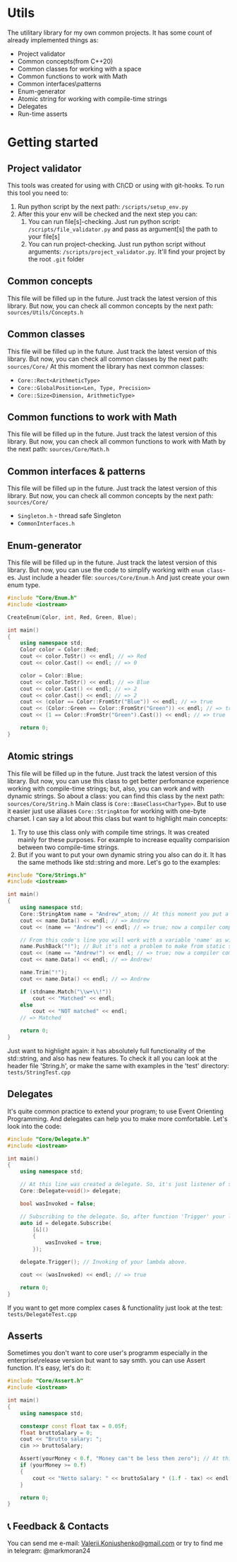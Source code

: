 # Utils

The utilitary library for my own common projects. It has some count of already implemented things as:
- Project validator
- Common concepts(from C++20)
- Common classes for working with a space
- Common functions to work with Math
- Common interfaces\patterns
- Enum-generator
- Atomic string for working with compile-time strings
- Delegates
- Run-time asserts

# Getting started

## Project validator
This tools was created for using with CI\CD or using with git-hooks.
To run this tool you need to:
1. Run python script by the next path: ```/scripts/setup_env.py```
2. After this your env will be checked and the next step you can:
   1. You can run file\[s\]-checking. Just run python script: ```/scripts/file_validator.py``` and pass as argument\[s\] the path to your file\[s\]
   2. You can run project-checking. Just run python script without arguments: ```/scripts/project_validator.py```. It'll find your project by the root ```.git``` folder

## Common concepts
This file will be filled up in the future. Just track the latest version of this library.
But now, you can check all common concepts by the next path: ```sources/Utils/Concepts.h```

## Common classes
This file will be filled up in the future. Just track the latest version of this library.
But now, you can check all common classes by the next path: ```sources/Core/```
At this moment the library has next common classes:
- ```Core::Rect<ArithmeticType>```
- ```Core::GlobalPosition<Len, Type, Precision>```
- ```Core::Size<Dimension, ArithmeticType>```

## Common functions to work with Math
This file will be filled up in the future. Just track the latest version of this library.
But now, you can check all common functions to work with Math by the next path: ```sources/Core/Math.h```

## Common interfaces & patterns
This file will be filled up in the future. Just track the latest version of this library.
But now, you can check all common concepts by the next path: ```sources/Core/```
- ```Singleton.h``` - thread safe Singleton
- ```CommonInterfaces.h```

## Enum-generator
This file will be filled up in the future. Just track the latest version of this library.
But now, you can use the code to simplify working with ```enum class```-es. Just include a header file: ```sources/Core/Enum.h```
And just create your own enum type.
```c++
#include "Core/Enum.h"
#include <iostream>

CreateEnum(Color, int, Red, Green, Blue);

int main()
{
    using namespace std;
    Color color = Color::Red;
    cout << color.ToStr() << endl; // => Red
    cout << color.Cast() << endl; // => 0

    color = Color::Blue;
    cout << color.ToStr() << endl; // => Blue
    cout << color.Cast() << endl; // => 2
    cout << color.Cast() << endl; // => 2
    cout << (color == Color::FromStr("Blue")) << endl; // => true
    cout << (Color::Green == Color::FromStr("Green")) << endl; // => true
    cout << (1 == Color::FromStr("Green").Cast()) << endl; // => true

    return 0;
}
```

## Atomic strings
This file will be filled up in the future. Just track the latest version of this library.
But now, you can use this class to get better perfomance experience working with compile-time strings; but, also, you can work and with dynamic strings.
So about a class: you can find this class by the next path: ```sources/Core/String.h```
Main class is ```Core::BaseClass<CharType>```. But to use it easier just use aliases ```Core::StringAtom``` for working with one-byte charset.
I can say a lot about this class but want to highlight main concepts:
1. Try to use this class only with compile time strings. It was created mainly for these purposes. For example to increase equality comparision between two compile-time strings.
2. But if you want to put your own dynamic string you also can do it. It has the same methods like std::string and more.
Let's go to the examples:
```c++
#include "Core/Strings.h"
#include <iostream>

int main()
{
    using namespace std;
    Core::StringAtom name = "Andrew"_atom; // At this moment you put a compile-time(static) string to the internal string-pool. It's absolutely static string.
    cout << name.Data() << endl; // => Andrew
    cout << (name == "Andrew") << endl; // => true; now a compiler compare not two strings, but their addresses.

    // From this code's line you will work with a variable 'name' as with dynamic-string.
    name.PushBack("!"); // But it's not a problem to make from static string -> dynamic. Don't worry about it, just use methods as you want.
    cout << (name == "Andrew!") << endl; // => true; now a compiler compare JUST two strings. You'll get small deoptimization, but it's okay. As with std::string.
    cout << name.Data() << endl; // => Andrew!

    name.Trim("!");
    cout << name.Data() << endl; // => Andrew

    if (stdname.Match("\\w+\\!"))
        cout << "Matched" << endl;
    else
        cout << "NOT matched" << endl;
    // => Matched

    return 0;
}
```

Just want to highlight again: it has absolutely full functionality of the std::string, and also has new features.
To check it all you can look at the header file 'String.h', or make the same with examples in the 'test' directory: ```tests/StringTest.cpp```

## Delegates
It's quite common practice to extend your program; to use Event Orienting Programming. And delegates can help you to make more comfortable.
Let's look into the code:
```c++
#include "Core/Delegate.h"
#include <iostream>

int main()
{
    using namespace std;

    // At this line was created a delegate. So, it's just listener of some custom events and you can trigger subscribed function from any part of you block-scope.
    Core::Delegate<void()> delegate;

    bool wasInvoked = false;

    // Subscribing to the delegate. So, after function 'Trigger' your lambda will be invoked.
    auto id = delegate.Subscribe(
        [&]()
        {
            wasInvoked = true;
        });

    delegate.Trigger(); // Invoking of your lambda above.

    cout << (wasInvoked) << endl; // => true

    return 0;
}
```

If you want to get more complex cases & functionality just look at the test: ```tests/DelegateTest.cpp```

## Asserts
Sometimes you don't want to core user's programm especially in the enterprise\release version but want to say smth. you can use Assert function.
It's easy, let's do it:
```c++
#include "Core/Assert.h"
#include <iostream>

int main()
{
    using namespace std;

    constexpr const float tax = 0.05f;
    float bruttoSalary = 0;
    cout << "Brutto salary: ";
    cin >> bruttoSalary;

    Assert(yourMoney < 0.f, "Money can't be less then zero"); // At this moment you can see potentially OS-window with a described error.
    if (yourMoney >= 0.f)
    {
        cout << "Netto salary: " << bruttoSalary * (1.f - tax) << endl;
    }

    return 0;
}
```

## 📞 Feedback & Contacts

You can send me e-mail: Valerii.Koniushenko@gmail.com or try to find me in telegram: @markmoran24
